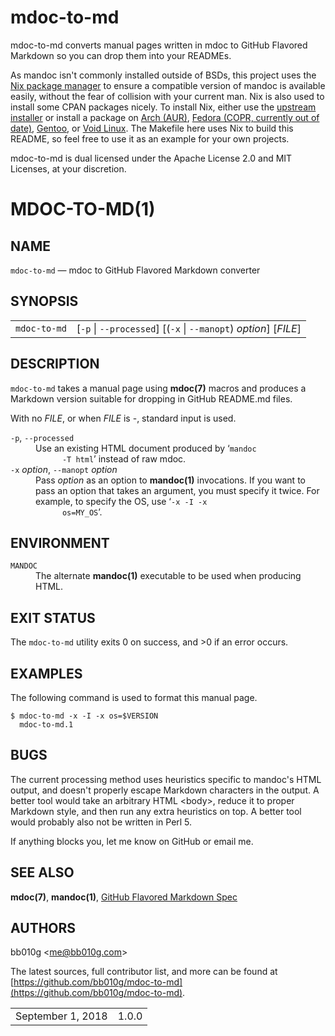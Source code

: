 # mdoc-to-md

mdoc-to-md converts manual pages written in mdoc to GitHub Flavored Markdown so
you can drop them into your READMEs.

As mandoc isn't commonly installed outside of BSDs, this project uses the
[Nix package manager](https://nixos.org/nix/) to ensure a compatible version of
mandoc is available easily, without the fear of collision with your current man.
Nix is also used to install some CPAN packages nicely. To install Nix, either
use the [upstream installer](https://nixos.org/nix/download.html) or install a
package on [Arch (AUR)](https://aur.archlinux.org/packages/nix/),
[Fedora (COPR, currently out of date)](https://copr.fedorainfracloud.org/coprs/petersen/nix/),
[Gentoo](https://packages.gentoo.org/packages/sys-apps/nix), or
[Void Linux](https://github.com/void-linux/void-packages/tree/master/srcpkgs/nix).
The Makefile here uses Nix to build this README, so feel free to use it as an
example for your own projects.

mdoc-to-md is dual licensed under the Apache License 2.0 and MIT Licenses, at
your discretion.

# MDOC-TO-MD(1)


## NAME

`mdoc-to-md` —
mdoc to GitHub Flavored Markdown converter

## SYNOPSIS

<table>
  <tr>
    <td><code>mdoc-to-md</code></td>
    <td>[<code>-p</code> |
      <code>--processed</code>]
      [(<code>-x</code> |
      <code>--manopt</code>)
      <var>option</var>]
      [<var>FILE</var>]</td>
  </tr>
</table>

## DESCRIPTION

`mdoc-to-md` takes a manual page using
  **mdoc(7)** macros and produces a Markdown version
  suitable for dropping in GitHub README.md files.

With no <var>FILE</var>, or when
  <var>FILE</var> is -, standard input is used.
<dl>
  <dt><code>-p</code>,
    <code>--processed</code></dt>
  <dd>Use an existing HTML document produced by ‘<code>mandoc
      -T html</code>’ instead of raw mdoc.</dd>
  <dt><code>-x</code>
    <var>option</var>,
    <code>--manopt</code>
    <var>option</var></dt>
  <dd>Pass <var>option</var> as an option to
      <b>mandoc(1)</b> invocations. If you want to pass an
      option that takes an argument, you must specify it twice. For example, to
      specify the OS, use ‘<code>-x -I -x
      os=MY_OS</code>’.</dd>
</dl>

## ENVIRONMENT

<dl>
  <dt><code>MANDOC</code></dt>
  <dd>The alternate <b>mandoc(1)</b> executable to be used
      when producing HTML.</dd>
</dl>

## EXIT STATUS

The `mdoc-to-md` utility exits 0 on
  success, and &gt;0 if an error occurs.

## EXAMPLES

The following command is used to format this manual page.

```
$ mdoc-to-md -x -I -x os=$VERSION
  mdoc-to-md.1
```


## BUGS

The current processing method uses heuristics specific to mandoc's HTML output,
  and doesn't properly escape Markdown characters in the output. A better tool
  would take an arbitrary HTML &lt;body&gt;, reduce it to proper Markdown style,
  and then run any extra heuristics on top. A better tool would probably also
  not be written in Perl 5.

If anything blocks you, let me know on GitHub or email me.

## SEE ALSO

**mdoc(7)**, **mandoc(1)**,
  [GitHub Flavored Markdown Spec](https://github.github.com/gfm/)

## AUTHORS

bb010g
  &lt;[me@bb010g.com](mailto:me@bb010g.com)&gt;

The latest sources, full contributor list, and more can be found at
  [https://github.com/bb010g/mdoc-to-md](https://github.com/bb010g/mdoc-to-md).
<table>
  <tr>
    <td>September 1, 2018</td>
    <td>1.0.0</td>
  </tr>
</table>
